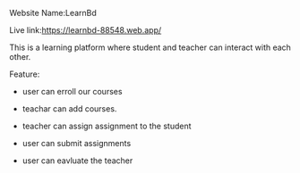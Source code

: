 Website Name:LearnBd

Live link:https://learnbd-88548.web.app/

This is a learning platform where student and teacher can interact with each other.

Feature:

- user can erroll our courses

- teachar can add courses.

- teacher can assign assignment to the student

- user can submit assignments

- user can eavluate the teacher

